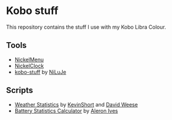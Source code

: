 # Kobo stuff

This repository contains the stuff I use with my Kobo Libra Colour.

## Tools

- [NickelMenu](https://github.com/pgaskin/NickelMenu)
- [NickelClock](https://github.com/shermp/NickelClock)
- [kobo-stuff](kobostuff/) by [NiLuJe](https://www.mobileread.com/forums/showthread.php?t=254214)

## Scripts

- [Weather Statistics](weather/) by [KevinShort](http://www.mobileread.com/forums/showthread.php?t=194376) and [David Weese](https://bitbucket.org/david_weese/kobo-weather-app)
- [Battery Statistics Calculator](NickelMenu/.adds/battery.sh) by [Aleron Ives](https://www.mobileread.com/forums/showpost.php?p=4428032&postcount=1337)

